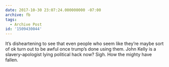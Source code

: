 ```yaml
---
date: 2017-10-30 23:07:24.000000000 -07:00
archive: fb
tags: 
  - Archive Post
id: '1509430044'
---
```


It’s disheartening to see that even people who seem like they’re maybe sort of ok turn out to be awful once trump’s done using them. John Kelly is a slavery-apologist lying political hack now? Sigh. How the mighty have fallen.
